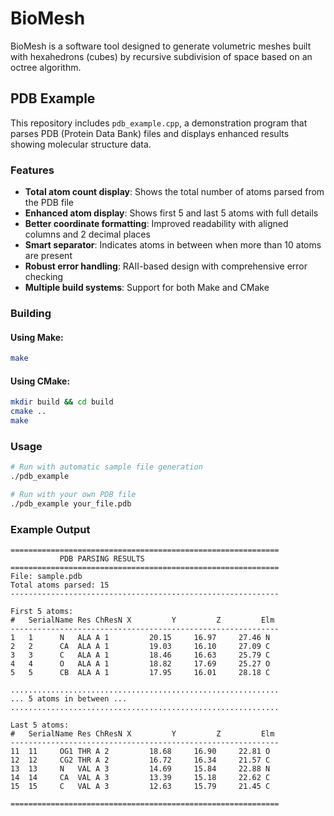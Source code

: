 # BioMesh
BioMesh is a software tool designed to generate volumetric meshes built with hexahedrons (cubes) by recursive subdivision of space based on an octree algorithm.

## PDB Example

This repository includes `pdb_example.cpp`, a demonstration program that parses PDB (Protein Data Bank) files and displays enhanced results showing molecular structure data.

### Features

- **Total atom count display**: Shows the total number of atoms parsed from the PDB file
- **Enhanced atom display**: Shows first 5 and last 5 atoms with full details
- **Better coordinate formatting**: Improved readability with aligned columns and 2 decimal places
- **Smart separator**: Indicates atoms in between when more than 10 atoms are present
- **Robust error handling**: RAII-based design with comprehensive error checking
- **Multiple build systems**: Support for both Make and CMake

### Building

#### Using Make:
```bash
make
```

#### Using CMake:
```bash
mkdir build && cd build
cmake ..
make
```

### Usage

```bash
# Run with automatic sample file generation
./pdb_example

# Run with your own PDB file
./pdb_example your_file.pdb
```

### Example Output

```
============================================================
           PDB PARSING RESULTS
============================================================
File: sample.pdb
Total atoms parsed: 15
------------------------------------------------------------

First 5 atoms:
#   SerialName Res ChResN X         Y         Z         Elm 
------------------------------------------------------------
1   1      N   ALA A 1         20.15     16.97     27.46 N  
2   2      CA  ALA A 1         19.03     16.10     27.09 C  
3   3      C   ALA A 1         18.46     16.63     25.79 C  
4   4      O   ALA A 1         18.82     17.69     25.27 O  
5   5      CB  ALA A 1         17.95     16.01     28.18 C  

............................................................
... 5 atoms in between ...
............................................................

Last 5 atoms:
#   SerialName Res ChResN X         Y         Z         Elm 
------------------------------------------------------------
11  11     OG1 THR A 2         18.68     16.90     22.81 O  
12  12     CG2 THR A 2         16.72     16.34     21.57 C  
13  13     N   VAL A 3         14.69     15.84     22.88 N  
14  14     CA  VAL A 3         13.39     15.18     22.62 C  
15  15     C   VAL A 3         12.63     15.79     21.45 C  

============================================================
```
